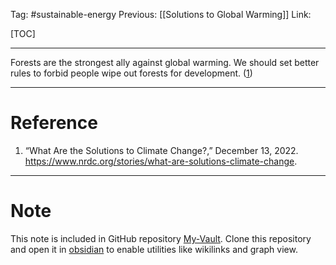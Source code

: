 Tag: #sustainable-energy 
Previous: [[Solutions to Global Warming]]
Link: 

[TOC]

---

Forests are the strongest ally against global warming. We should set better rules to forbid people wipe out forests for development. (<u>1</u>)

---

# Reference

1. “What Are the Solutions to Climate Change?,” December 13, 2022. https://www.nrdc.org/stories/what-are-solutions-climate-change.

---

# Note

This note is included in GitHub repository [My-Vault](https://github.com/LittleD3092/My-Vault.git). Clone this repository and open it in [obsidian](https://obsidian.md/) to enable utilities like wikilinks and graph view.